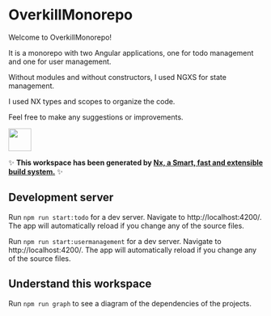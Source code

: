 # OverkillMonorepo

Welcome to OverkillMonorepo!

It is a monorepo with two Angular applications, one for todo management and one for user management.

Without modules and without constructors, I used NGXS for state management.

I used NX types and scopes to organize the code.

Feel free to make any suggestions or improvements.

<a alt="Nx logo" href="https://nx.dev" target="_blank" rel="noreferrer"><img src="https://raw.githubusercontent.com/nrwl/nx/master/images/nx-logo.png" width="45"></a>

✨ **This workspace has been generated by [Nx, a Smart, fast and extensible build system.](https://nx.dev)** ✨

## Development server

Run `npm run start:todo` for a dev server. Navigate to http://localhost:4200/. The app will automatically reload if you
change any of the source files.

Run `npm run start:usermanagement` for a dev server. Navigate to http://localhost:4200/. The app will automatically
reload if
you change any of the source files.

## Understand this workspace

Run `npm run graph` to see a diagram of the dependencies of the projects.
